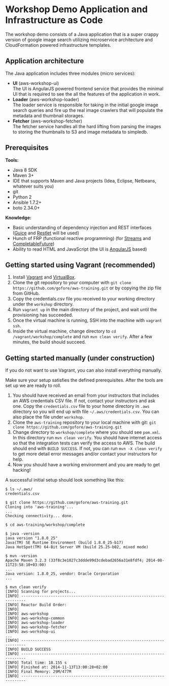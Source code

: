 # Workshop Demo Application and Infrastructure as Code

The workshop demo consists of a Java application that is a super crappy version of google image search utilizing
microservice architecture and CloudFormation powered infrastructure templates.


## Application architecture

The Java application includes three modules (micro services):
- **UI** (aws-workshop-ui)  
  The UI is AngularJS powered frontend service that provides the minimal UI that is required to see the all the features
  of the application in work.
- **Loader** (aws-workshop-loader)  
  The loader service is responsible for taking in the initial google image search queries and fire up the real
  image crawlers that will populate the metadata and thumbnail storages.
- **Fetcher** (aws-workshop-fetcher)  
  The fetcher service handles all the hard lifting from parsing the images to storing the thumbnails to S3 and image
  metadata to simpledb.


## Prerequisites

**Tools:**
- Java 8 SDK
- Maven 3+
- IDE that supports Maven and Java projects (Idea, Eclipse, Netbeans, whatever suits you)
- git
- Python 2
- Ansible 1.7.2+
- boto 2.34.0+

**Knowledge:**
- Basic understanding of dependency injection and REST interfaces ([Guice](https://github.com/google/guice/wiki/GettingStarted) and [Restlet](http://restlet.com/learn/tutorial/2.2/) will be used)
- Hunch of FRP (functional reactive programming) (for [Streams](http://winterbe.com/posts/2014/07/31/java8-stream-tutorial-examples/) and [CompletableFuture](http://www.nurkiewicz.com/2013/05/java-8-definitive-guide-to.html))
- Ability to read HTML and JavaScript (the UI is [AngularJS](https://docs.angularjs.org/tutorial) based)


## Getting started using Vagrant (recommended)

1. Install [Vagrant](https://www.vagrantup.com/) and [VirtualBox](https://www.virtualbox.org/).
2. Clone the git repository to your computer with `git clone https://github.com/gofore/aws-training.git` or by copying the zip file from GitHub.
3. Copy the credentials.csv file you received to your working directory under the `workshop` directory.
4. Run `vagrant up` in the main directory of the project, and wait until the provisioning has succeeded.
5. Once the virtual machine is running, SSH into the machine with `vagrant ssh`.
6. Inside the virtual machine, change directory to `cd /vagrant/workshop/complete` and run `mvn clean verify`. After a few minutes, the build should succeed.

## Getting started manually (under construction)

If you do not want to use Vagrant, you can also install everything manually.

Make sure your setup satisfies the defined prerequisites. After the tools are set up we are ready to roll.

1. You should have received an email from your instructors that includes an AWS credentials CSV file. If not, contact your instructors and ask one. Copy the `credentials.csv` file to your home directory in `.aws` directory so you will end up with file `~/.aws/credentials.csv`. You can also place the file under `workshop`.
2. Clone the `aws-training` repository to your local machine with git: `git clone https://github.com/gofore/aws-training.git`
3. Change directory to `workshop/complete` where you should see `pom.xml`. In this directory run `mvn clean verify`. You should have internet access so that the integration tests can verify the access to AWS. The build should end with `BUILD SUCCESS`. If not, you can run `mvn -X clean verify` to get more detail error messages and/or contact your instructors for help.
4. Now you should have a working environment and you are ready to get hacking!

A successful initial setup should look something like this:
```
$ ls ~/.aws/
credentials.csv

$ git clone https://github.com/gofore/aws-training.git
Cloning into 'aws-training'...
...
Checking connectivity... done.

$ cd aws-training/workshop/complete

$ java -version
java version "1.8.0_25"
Java(TM) SE Runtime Environment (build 1.8.0_25-b17)
Java HotSpot(TM) 64-Bit Server VM (build 25.25-b02, mixed mode)

$ mvn -version
Apache Maven 3.2.3 (33f8c3e1027c3ddde99d3cdebad2656a31e8fdf4; 2014-08-11T23:58:10+03:00)
...
Java version: 1.8.0_25, vendor: Oracle Corporation
...

$ mvn clean verify
[INFO] Scanning for projects...
[INFO] ------------------------------------------------------------------------
[INFO] Reactor Build Order:
[INFO] 
[INFO] aws-workshop
[INFO] aws-workshop-common
[INFO] aws-workshop-loader
[INFO] aws-workshop-fetcher
[INFO] aws-workshop-ui
...
[INFO] ------------------------------------------------------------------------
[INFO] BUILD SUCCESS
[INFO] ------------------------------------------------------------------------
[INFO] Total time: 18.155 s
[INFO] Finished at: 2014-11-13T13:00:28+02:00
[INFO] Final Memory: 29M/477M
[INFO] ------------------------------------------------------------------------
```
